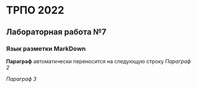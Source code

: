 ТРПО 2022
=========

Лабораторная работа №7
-------------------------

### Язык разметки MarkDown

**Параграф** 
автоматически переносится на следующую строку
*Параграф 2*

_Параграф 3_
